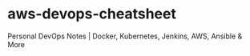 # aws-devops-cheatsheet
Personal DevOps Notes | Docker, Kubernetes, Jenkins, AWS, Ansible &amp; More
